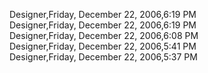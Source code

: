 ﻿Designer,Friday, December 22, 2006,6:19 PM  Designer,Friday, December 22, 2006,6:19 PM  Designer,Friday, December 22, 2006,6:08 PM  Designer,Friday, December 22, 2006,5:41 PM  Designer,Friday, December 22, 2006,5:37 PM